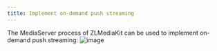 ```yaml
---
title: Implement on-demand push streaming
---
```


The MediaServer process of ZLMediaKit can be used to implement on-demand push streaming:
![image](/images/on-demand_push_streaming_zh.png)

